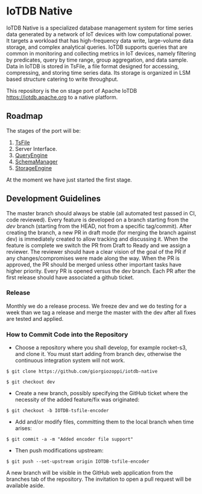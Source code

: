 # IoTDB Native
IoTDB Native is a specialized database management system for time series data generated by a network of IoT devices with low computational power. 
It targets a workload that has high-frequency data write, large-volume data storage, and complex analytical queries. 
IoTDB supports queries that are common in monitoring and collecting metrics in IoT devices, namely filtering by predicates, query by time range, group aggregation, and data sample. Data in IoTDB is stored in TsFile, a file format designed for accessing, compressing, and storing time series data. Its storage is organized in LSM based structure catering to write throughput.

This repository is the on stage port of Apache IoTDB https://iotdb.apache.org to a native platform.

## Roadmap

The stages of the port will be:

1. [TsFile](https://iotdb.apache.org/SystemDesign/1-TsFile/1-TsFile.html)
2. Server Interface.
3. [QueryEngine](https://iotdb.apache.org/SystemDesign/2-QueryEngine/1-QueryEngine.html)
4. [SchemaManager](https://iotdb.apache.org/SystemDesign/3-SchemaManager/1-SchemaManager.html)
5. [StorageEngine](https://iotdb.apache.org/SystemDesign/4-StorageEngine/1-StorageEngine.html)

At the moment we have just started the first stage.

## Development Guidelines

The master branch should always be stable (all automated test passed in CI, code
reviewed).  Every feature is developed on a branch starting from the *dev* branch (starting from the HEAD, not from a specific tag/commit). After creating the branch, a new PR in draft mode (for merging the branch against dev) is immediately created to allow tracking and discussing it.
When the feature is complete we switch the PR from Draft to Ready and we assign a reviewer. The reviewer should have a clear vision of the goal of the PR if any changes/compromises were made along the way.
When the PR is approved, the PR should be merged unless other important tasks have higher priority.
Every PR is opened versus the dev branch. Each PR after the first release should have associated a github ticket.

### Release

Monthly we do a release process. We freeze dev and we do testing for a week than we tag a release and merge the master with the dev after all fixes are tested and applied.

### How to Commit Code into the Repository

- Choose a repository where you shall develop, for example rocket-s3, and clone it. You must start adding from branch dev, otherwise the continuous integration system will not work.

`$ git clone https://github.com/giorgiozoppi/iotdb-native`

`$ git checkout dev`

- Create a new branch, possibly specifying the GitHub ticket where the necessity of the added feature/fix was originated:

`$ git checkout -b IOTDB-tsfile-encoder`
- Add and/or modify files, committing them to the local branch when time arises:

`$ git commit -a -m "Added encoder file support"`
- Then push modifications upstream:

`$ git push --set-upstream origin IOTDB-tsfile-encoder`

A new branch will be visible in the GitHub web application from the branches tab of the repository. The invitation to open a pull request will be available aside.


